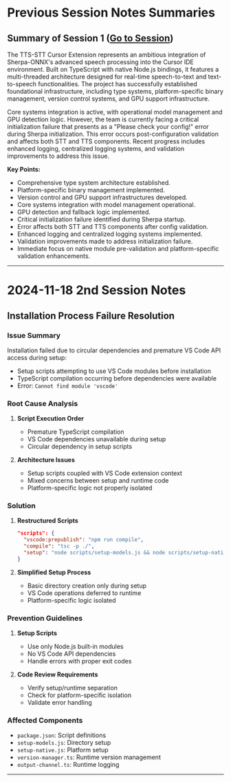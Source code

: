 # Previous Session Notes Summaries

## Summary of Session 1 ([Go to Session](2024-11-17-tts-stt-cursor-Session1.md))

The TTS-STT Cursor Extension represents an ambitious integration of Sherpa-ONNX's advanced speech processing into the Cursor IDE environment. Built on TypeScript with native Node.js bindings, it features a multi-threaded architecture designed for real-time speech-to-text and text-to-speech functionalities. The project has successfully established foundational infrastructure, including type systems, platform-specific binary management, version control systems, and GPU support infrastructure.

Core systems integration is active, with operational model management and GPU detection logic. However, the team is currently facing a critical initialization failure that presents as a "Please check your config!" error during Sherpa initialization. This error occurs post-configuration validation and affects both STT and TTS components. Recent progress includes enhanced logging, centralized logging systems, and validation improvements to address this issue.

**Key Points:**
- Comprehensive type system architecture established.
- Platform-specific binary management implemented.
- Version control and GPU support infrastructures developed.
- Core systems integration with model management operational.
- GPU detection and fallback logic implemented.
- Critical initialization failure identified during Sherpa startup.
- Error affects both STT and TTS components after config validation.
- Enhanced logging and centralized logging systems implemented.
- Validation improvements made to address initialization failure.
- Immediate focus on native module pre-validation and platform-specific validation enhancements.

---

# 2024-11-18 2nd Session Notes

## Installation Process Failure Resolution

### Issue Summary
Installation failed due to circular dependencies and premature VS Code API access during setup:
- Setup scripts attempting to use VS Code modules before installation
- TypeScript compilation occurring before dependencies were available
- Error: `Cannot find module 'vscode'`

### Root Cause Analysis
1. **Script Execution Order**
   - Premature TypeScript compilation
   - VS Code dependencies unavailable during setup
   - Circular dependency in setup scripts

2. **Architecture Issues**
   - Setup scripts coupled with VS Code extension context
   - Mixed concerns between setup and runtime code
   - Platform-specific logic not properly isolated

### Solution
1. **Restructured Scripts**
   ```json
   "scripts": {
     "vscode:prepublish": "npm run compile",
     "compile": "tsc -p ./",
     "setup": "node scripts/setup-models.js && node scripts/setup-native.js"
   }
   ```

2. **Simplified Setup Process**
   - Basic directory creation only during setup
   - VS Code operations deferred to runtime
   - Platform-specific logic isolated

### Prevention Guidelines
1. **Setup Scripts**
   - Use only Node.js built-in modules
   - No VS Code API dependencies
   - Handle errors with proper exit codes

2. **Code Review Requirements**
   - Verify setup/runtime separation
   - Check for platform-specific isolation
   - Validate error handling

### Affected Components
- `package.json`: Script definitions
- `setup-models.js`: Directory setup
- `setup-native.js`: Platform setup
- `version-manager.ts`: Runtime version management
- `output-channel.ts`: Runtime logging

---